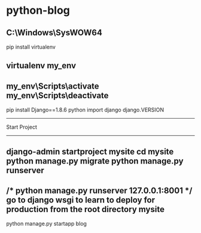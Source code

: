 # python-blog
C:\Windows\SysWOW64
-------------------

pip install virtualenv

virtualenv my_env 
-------------------------

my_env\Scripts\activate
my_env\Scripts\deactivate
---------------------------
pip install Django==1.8.6
python
import django
django.VERSION
____________________________
Start Project
____________________________

django-admin startproject mysite
cd mysite
python manage.py migrate
python manage.py runserver
----------------------------------------------------------
/* python manage.py runserver 127.0.0.1:8001 */
    go to django wsgi to learn to deploy for production
from the root directory mysite
---------------------------------------------------------------
python manage.py startapp blog